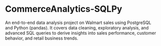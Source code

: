 # CommerceAnalytics-SQLPy
An end-to-end data analysis project on Walmart sales using PostgreSQL and Python (pandas). It covers data cleaning, exploratory analysis, and advanced SQL queries to derive insights into sales performance, customer behavior, and retail business trends.
